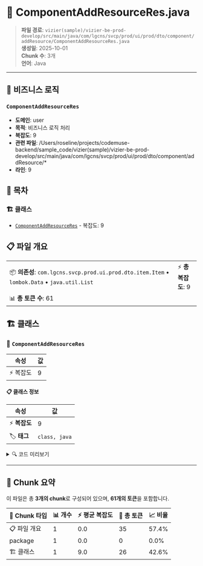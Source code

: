 # 📄 ComponentAddResourceRes.java

> **파일 경로**: `vizier(sample)/vizier-be-prod-develop/src/main/java/com/lgcns/svcp/prod/ui/prod/dto/component/addResource/ComponentAddResourceRes.java`  
> **생성일**: 2025-10-01  
> **Chunk 수**: 3개  
> **언어**: Java
---



## 💼 비즈니스 로직

### `ComponentAddResourceRes`
- **도메인**: user
- **목적**: 비즈니스 로직 처리
- **복잡도**: 9
- **관련 파일**: /Users/roseline/projects/codemuse-backend/sample_code/vizier(sample)/vizier-be-prod-develop/src/main/java/com/lgcns/svcp/prod/ui/prod/dto/component/addResource/*
- **라인**: 9


## 📑 목차

### 🏗️ 클래스
- [`ComponentAddResourceRes`](#class-componentaddresourceres) - 복잡도: 9

## 📋 파일 개요

| | |
|--|--|
| 📦 **의존성**: `com.lgcns.svcp.prod.ui.prod.dto.item.Item` • `lombok.Data` • `java.util.List` | ⚡ **총 복잡도**: 9 |
| 📊 **총 토큰 수**: 61 |  |



## 🏗️ 클래스

### <a id="class-componentaddresourceres"></a>🎯 `ComponentAddResourceRes`

| 속성 | 값 |
|------|----|
| ⚡ 복잡도 | 9 |



#### 📋 클래스 정보

| 속성 | 값 |
|------|----|
| ⚡ **복잡도** | 9 || 📍 **라인 범위** | 9-9 |
| 🏷️ **태그** | `class, java` |

<details>
<summary>🔍 코드 미리보기</summary>

```java
public class ComponentAddResourceRes {
    private String uuid;
    private String name;
    private String code;
    private String itemCode;
    private String startDate;
    private String endDate;
    private String overview;
}...
```

**Chunk 정보**
- 🆔 **ID**: `76519f9038e0`
- 📍 **라인**: 9-9
- 📊 **토큰**: 26
- 🏷️ **태그**: `class, java`

</details>

---





## 🧩 Chunk 요약

이 파일은 총 **3개의 chunk**로 구성되어 있으며, **61개의 토큰**을 포함합니다.

| 🧩 Chunk 타입 | 📊 개수 | ⚡ 평균 복잡도 | 📝 총 토큰 | 📈 비율 |
|---------------|--------|-------------|----------|--------|
| 📋 파일 개요 | 1 | 0.0 | 35 | 57.4% |
| package | 1 | 0.0 | 0 | 0.0% |
| 🏗️ 클래스 | 1 | 9.0 | 26 | 42.6% |

